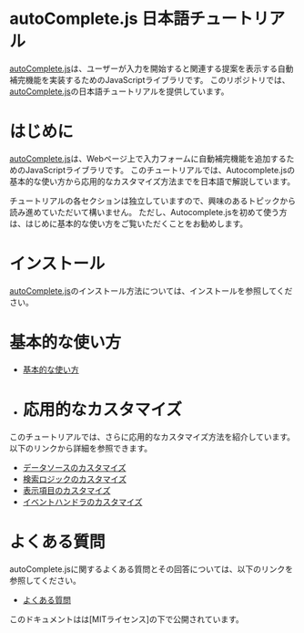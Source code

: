 # autoComplete.js 日本語チュートリアル

[autoComplete.js](https://tarekraafat.github.io/autoComplete.js/#/)は、ユーザーが入力を開始すると関連する提案を表示する自動補完機能を実装するためのJavaScriptライブラリです。
このリポジトリでは、[autoComplete.js](https://tarekraafat.github.io/autoComplete.js/#/)の日本語チュートリアルを提供しています。



# はじめに
[autoComplete.js](https://tarekraafat.github.io/autoComplete.js/#/)は、Webページ上で入力フォームに自動補完機能を追加するためのJavaScriptライブラリです。
このチュートリアルでは、Autocomplete.jsの基本的な使い方から応用的なカスタマイズ方法までを日本語で解説しています。

チュートリアルの各セクションは独立していますので、興味のあるトピックから読み進めていただいて構いません。
ただし、Autocomplete.jsを初めて使う方は、はじめに基本的な使い方をご覧いただくことをお勧めします。


# インストール
[autoComplete.js](https://tarekraafat.github.io/autoComplete.js/#/)のインストール方法については、インストールを参照してください。

# 基本的な使い方

- [基本的な使い方](https://nishiokya.github.io/autocomplete-js-japanese-tutorial/03_基本的な使い方/basic_usage.html)


- # 応用的なカスタマイズ

このチュートリアルでは、さらに応用的なカスタマイズ方法を紹介しています。以下のリンクから詳細を参照できます。 
- [データソースのカスタマイズ](https://nishiokya.github.io/autocomplete-js-japanese-tutorial/04_%E5%BF%9C%E7%94%A8%E7%9A%84%E3%81%AA%E3%82%AB%E3%82%B9%E3%82%BF%E3%83%9E%E3%82%A4%E3%82%BA/data_source_customization.html) 
- [検索ロジックのカスタマイズ](https://nishiokya.github.io/autocomplete-js-japanese-tutorial/04_%E5%BF%9C%E7%94%A8%E7%9A%84%E3%81%AA%E3%82%AB%E3%82%B9%E3%82%BF%E3%83%9E%E3%82%A4%E3%82%BA/search_logic_customization.html) 
- [表示項目のカスタマイズ](https://nishiokya.github.io/autocomplete-js-japanese-tutorial/04_%E5%BF%9C%E7%94%A8%E7%9A%84%E3%81%AA%E3%82%AB%E3%82%B9%E3%82%BF%E3%83%9E%E3%82%A4%E3%82%BA/render_customization.html) 
- [イベントハンドラのカスタマイズ](https://nishiokya.github.io/autocomplete-js-japanese-tutorial/04_%E5%BF%9C%E7%94%A8%E7%9A%84%E3%81%AA%E3%82%AB%E3%82%B9%E3%82%BF%E3%83%9E%E3%82%A4%E3%82%BA/event_handler_customization.html)
# よくある質問

autoComplete.jsに関するよくある質問とその回答については、以下のリンクを参照してください。 
- [よくある質問](https://nishiokya.github.io/autocomplete-js-japanese-tutorial/05_%E3%82%88%E3%81%8F%E3%81%82%E3%82%8B%E8%B3%AA%E5%95%8F/faq.html)



このドキュメントはは[MITライセンス]の下で公開されています。